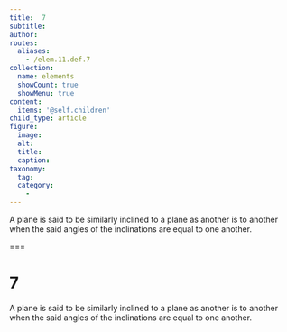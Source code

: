 ```yaml
---
title:  7
subtitle: 
author:
routes:
  aliases:
    - /elem.11.def.7
collection:
  name: elements
  showCount: true
  showMenu: true
content:
  items: '@self.children'
child_type: article
figure:
  image:
  alt:
  title:
  caption:
taxonomy:
  tag:
  category:
    - 
---
```


<p>A plane is said to be <hi rend="bold">similarly inclined</hi> to a plane as another is to another when the said angles of the inclinations are equal to one another.</p>

===

<h1>7</h1>
<p>A plane is said to be <span class="bold">similarly inclined</span> to a plane as another is to another when the said angles of the inclinations are equal to one another.</p>

